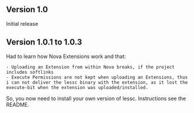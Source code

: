 ## Version 1.0

Initial release

## Version 1.0.1 to 1.0.3

Had to learn how Nova Extensions work and that:

	- Uploading an Extension from within Nova breaks, if the project includes softlinks
	- Execute Permissions are not kept when uploading an Extensions, thus i can not deliver the lessc binary with the extension, as it lost the execute-bit when the extension was uploaded/installed.
	
So, you now need to install your own version of lessc. Instructions see the README.
